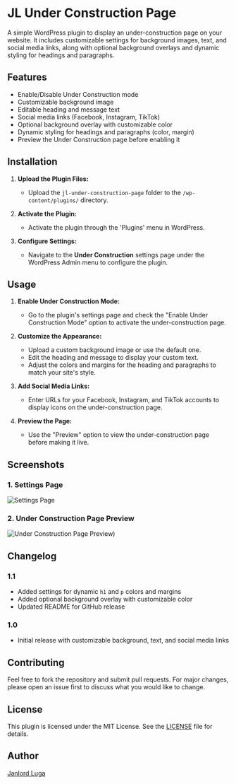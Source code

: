 # JL Under Construction Page

A simple WordPress plugin to display an under-construction page on your website. It includes customizable settings for background images, text, and social media links, along with optional background overlays and dynamic styling for headings and paragraphs.

## Features

- Enable/Disable Under Construction mode
- Customizable background image
- Editable heading and message text
- Social media links (Facebook, Instagram, TikTok)
- Optional background overlay with customizable color
- Dynamic styling for headings and paragraphs (color, margin)
- Preview the Under Construction page before enabling it

## Installation

1. **Upload the Plugin Files:**
   - Upload the `jl-under-construction-page` folder to the `/wp-content/plugins/` directory.

2. **Activate the Plugin:**
   - Activate the plugin through the 'Plugins' menu in WordPress.

3. **Configure Settings:**
   - Navigate to the **Under Construction** settings page under the WordPress Admin menu to configure the plugin.

## Usage

1. **Enable Under Construction Mode:**
   - Go to the plugin's settings page and check the "Enable Under Construction Mode" option to activate the under-construction page.

2. **Customize the Appearance:**
   - Upload a custom background image or use the default one.
   - Edit the heading and message to display your custom text.
   - Adjust the colors and margins for the heading and paragraphs to match your site's style.

3. **Add Social Media Links:**
   - Enter URLs for your Facebook, Instagram, and TikTok accounts to display icons on the under-construction page.

4. **Preview the Page:**
   - Use the "Preview" option to view the under-construction page before making it live.

## Screenshots

### 1. Settings Page
![Settings Page](/wp-content/plugins/jl-under-construction-page/screenshot_1.png)

### 2. Under Construction Page Preview
![Under Construction Page Preview](/wp-content/plugins/jl-under-construction-page/screenshot_2.png))

## Changelog

### 1.1
- Added settings for dynamic `h1` and `p` colors and margins
- Added optional background overlay with customizable color
- Updated README for GitHub release

### 1.0
- Initial release with customizable background, text, and social media links

## Contributing

Feel free to fork the repository and submit pull requests. For major changes, please open an issue first to discuss what you would like to change.

## License

This plugin is licensed under the MIT License. See the [LICENSE](LICENSE) file for details.

## Author

[Janlord Luga](https://janlordluga.com/)
